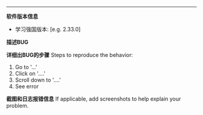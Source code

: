 ---

**软件版本信息**
 - 学习强国版本: [e.g. 2.33.0]

**描述BUG**


**详细出BUG的步骤**
Steps to reproduce the behavior:
1. Go to '...'
2. Click on '....'
3. Scroll down to '....'
4. See error

**截图和日志报错信息**
If applicable, add screenshots to help explain your problem.
